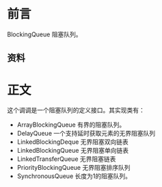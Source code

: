 # 前言
BlockingQueue 阻塞队列。
## 资料
# 正文
这个调调是一个阻塞队列的定义接口。其实现类有：
* ArrayBlockingQueue 有界的阻塞队列。
* DelayQueue 一个支持延时获取元素的无界阻塞队列
* LinkedBlockingDeque  无界阻塞双向链表 
* LinkedBlockingQueue 无界阻塞单向链表 
* LinkedTransferQueue 无界阻塞链表 
* PriorityBlockingQueue 无界阻塞排序队列
* SynchronousQueue 长度为1的阻塞队列。
